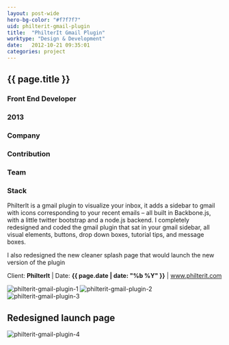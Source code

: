 ```yaml
---
layout: post-wide
hero-bg-color: "#f7f7f7"
uid: philterit-gmail-plugin
title:  "PhilterIt Gmail Plugin"
worktype: "Design & Development"
date:   2012-10-21 09:35:01
categories: project
---
```


<div class="project-description">
  <div class="row clearfix">
    <div class="col">
      <h2 class="project-title">{{ page.title }}</h2>
      <h3>Front End Developer</h3>
      <h3>2013</h3>
    </div>
    <div class="col">
      <h3>
        Company
      </h3>
      <p>
      </p>
    </div>
    <div class="col">
      <h3>Contribution</h3>
    </div>
    <div class="col">
      <h3>Team</h3>
      <p>
      </p>
      <h3>Stack</h3>
      <p>
      </p>
    </div>
  </div>
</div>

<p>
  PhilterIt is a gmail plugin to visualize your inbox, it adds a sidebar to gmail with icons corresponding to your recent emails – all built in Backbone.js, with a little twitter bootstrap and a node.js backend. I completely redesigned and coded the gmail plugin that sat in your gmail sidebar, all visual elements, buttons, drop down boxes, tutorial tips, and message boxes.
</p>

<p>
  I also redesigned the new cleaner splash page that would launch the new version of the plugin
</p>

<p class="meta">Client: <strong>PhilterIt</strong> | Date: <strong>{{ page.date | date: "%b %Y" }}</strong> | <a href="http://www.philterit.com">www.philterit.com</a></p>

<div class="showcase">
  <img src="/img/philterit-gmail-plugin/1.jpg" alt="philterit-gmail-plugin-1">
  <img src="/img/philterit-gmail-plugin/2.jpg" alt="philterit-gmail-plugin-2">
  <img src="/img/philterit-gmail-plugin/3.jpg" alt="philterit-gmail-plugin-3">
  <h2>Redesigned launch page</h2>
  <img src="/img/philterit-gmail-plugin/4.jpg" alt="philterit-gmail-plugin-4">
</div>
